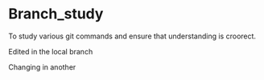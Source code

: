 # Branch_study
To study various git commands and ensure that understanding is croorect.

Edited in the local branch

Changing in another
